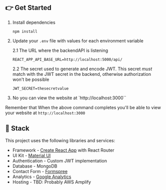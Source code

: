 ## 👉 Get Started

1. Install dependencies

   ```
   npm install
   ```

2. Update your `.env` file with values for each environment variable

   2.1 The URL where the backendAPI is listening

   ```
   REACT_APP_API_BASE_URL=http://localhost:5000/api/
   ```

   2.2 The secret used to generate and encode JWT. This secret _must_ match with the JWT secret in the backend, otherwise authorization won't be possible

   ```
   JWT_SECRET=thesecretvalue
   ```

3. No you can view the website at `http://localhost:3000``

Remember that
When the above command completes you'll be able to view your website at `http://localhost:3000`

## 🥞 Stack

This project uses the following libraries and services:

- Framework - [Create React App](https://create-react-app.dev) with React Router
- UI Kit - [Material UI](https://material-ui.com)
- Authentication - Custom JWT implementation
- Database - MongoDB
- Contact Form - [Formspree](https://formspree.io)
- Analytics - [Google Analytics](https://googleanalytics.com)
- Hosting - TBD: Probably AWS Amplify
